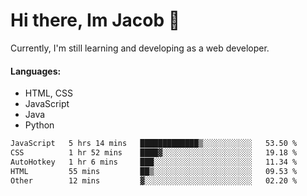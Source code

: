 # Hi there, Im Jacob 👋
Currently, I'm still learning and developing as a web developer.

#### Languages:
- HTML, CSS
- JavaScript
- Java
- Python

<!--START_SECTION:waka-->

```txt
JavaScript   5 hrs 14 mins   █████████████▒░░░░░░░░░░░   53.50 %
CSS          1 hr 52 mins    ████▓░░░░░░░░░░░░░░░░░░░░   19.18 %
AutoHotkey   1 hr 6 mins     ███░░░░░░░░░░░░░░░░░░░░░░   11.34 %
HTML         55 mins         ██▒░░░░░░░░░░░░░░░░░░░░░░   09.53 %
Other        12 mins         ▓░░░░░░░░░░░░░░░░░░░░░░░░   02.20 %
```

<!--END_SECTION:waka-->
